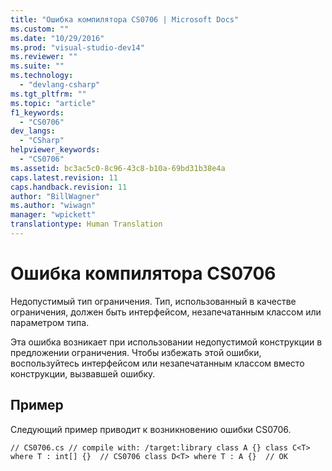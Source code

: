 ```yaml
---
title: "Ошибка компилятора CS0706 | Microsoft Docs"
ms.custom: ""
ms.date: "10/29/2016"
ms.prod: "visual-studio-dev14"
ms.reviewer: ""
ms.suite: ""
ms.technology: 
  - "devlang-csharp"
ms.tgt_pltfrm: ""
ms.topic: "article"
f1_keywords: 
  - "CS0706"
dev_langs: 
  - "CSharp"
helpviewer_keywords: 
  - "CS0706"
ms.assetid: bc3ac5c0-8c96-43c8-b10a-69bd31b38e4a
caps.latest.revision: 11
caps.handback.revision: 11
author: "BillWagner"
ms.author: "wiwagn"
manager: "wpickett"
translationtype: Human Translation
---
```

# Ошибка компилятора CS0706
Недопустимый тип ограничения. Тип, использованный в качестве ограничения, должен быть интерфейсом, незапечатанным классом или параметром типа.  
  
 Эта ошибка возникает при использовании недопустимой конструкции в предложении ограничения. Чтобы избежать этой ошибки, воспользуйтесь интерфейсом или незапечатанным классом вместо конструкции, вызвавшей ошибку.  
  
## Пример  
 Следующий пример приводит к возникновению ошибки CS0706.  
  
```  
// CS0706.cs // compile with: /target:library class A {} class C<T> where T : int[] {}  // CS0706 class D<T> where T : A {}  // OK  
```